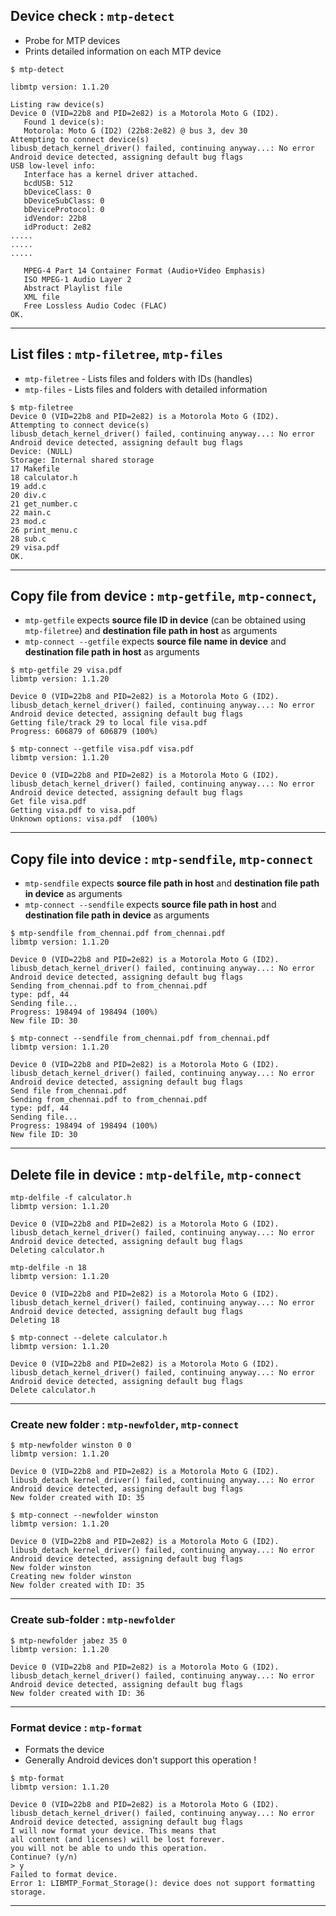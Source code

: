 ## Device check : `mtp-detect`

- Probe for MTP devices
- Prints detailed information on each MTP device

```
$ mtp-detect

libmtp version: 1.1.20

Listing raw device(s)
Device 0 (VID=22b8 and PID=2e82) is a Motorola Moto G (ID2).
   Found 1 device(s):
   Motorola: Moto G (ID2) (22b8:2e82) @ bus 3, dev 30
Attempting to connect device(s)
libusb_detach_kernel_driver() failed, continuing anyway...: No error
Android device detected, assigning default bug flags
USB low-level info:
   Interface has a kernel driver attached.
   bcdUSB: 512
   bDeviceClass: 0
   bDeviceSubClass: 0
   bDeviceProtocol: 0
   idVendor: 22b8
   idProduct: 2e82
.....
.....
.....

   MPEG-4 Part 14 Container Format (Audio+Video Emphasis)
   ISO MPEG-1 Audio Layer 2
   Abstract Playlist file
   XML file
   Free Lossless Audio Codec (FLAC)
OK.
```
---
## List files : `mtp-filetree`, `mtp-files`

- `mtp-filetree` - Lists files and folders with IDs (handles)
- `mtp-files`    - Lists  files and folders with detailed information

```
$ mtp-filetree
Device 0 (VID=22b8 and PID=2e82) is a Motorola Moto G (ID2).
Attempting to connect device(s)
libusb_detach_kernel_driver() failed, continuing anyway...: No error
Android device detected, assigning default bug flags
Device: (NULL)
Storage: Internal shared storage
17 Makefile
18 calculator.h
19 add.c
20 div.c
21 get_number.c
22 main.c
23 mod.c
26 print_menu.c
28 sub.c
29 visa.pdf
OK.
```
---
## Copy file from device : `mtp-getfile`, `mtp-connect`,
- `mtp-getfile` expects **source file ID in device** (can be obtained using `mtp-filetree`) and **destination file path in host** as arguments
- `mtp-connect --getfile` expects **source file name in device** and **destination file path in host** as arguments

```
$ mtp-getfile 29 visa.pdf
libmtp version: 1.1.20

Device 0 (VID=22b8 and PID=2e82) is a Motorola Moto G (ID2).
libusb_detach_kernel_driver() failed, continuing anyway...: No error
Android device detected, assigning default bug flags
Getting file/track 29 to local file visa.pdf
Progress: 606879 of 606879 (100%)

```
```
$ mtp-connect --getfile visa.pdf visa.pdf
libmtp version: 1.1.20

Device 0 (VID=22b8 and PID=2e82) is a Motorola Moto G (ID2).
libusb_detach_kernel_driver() failed, continuing anyway...: No error
Android device detected, assigning default bug flags
Get file visa.pdf
Getting visa.pdf to visa.pdf
Unknown options: visa.pdf  (100%)
```
---
## Copy file into device : `mtp-sendfile`, `mtp-connect`
- `mtp-sendfile` expects **source file path in host**  and **destination file path in device** as arguments
- `mtp-connect --sendfile` expects **source file path in host** and **destination file path in device** as arguments

```
$ mtp-sendfile from_chennai.pdf from_chennai.pdf
libmtp version: 1.1.20

Device 0 (VID=22b8 and PID=2e82) is a Motorola Moto G (ID2).
libusb_detach_kernel_driver() failed, continuing anyway...: No error
Android device detected, assigning default bug flags
Sending from_chennai.pdf to from_chennai.pdf
type: pdf, 44
Sending file...
Progress: 198494 of 198494 (100%)
New file ID: 30
```
```
$ mtp-connect --sendfile from_chennai.pdf from_chennai.pdf
libmtp version: 1.1.20

Device 0 (VID=22b8 and PID=2e82) is a Motorola Moto G (ID2).
libusb_detach_kernel_driver() failed, continuing anyway...: No error
Android device detected, assigning default bug flags
Send file from_chennai.pdf
Sending from_chennai.pdf to from_chennai.pdf
type: pdf, 44
Sending file...
Progress: 198494 of 198494 (100%)
New file ID: 30
```
---
## Delete file in device : `mtp-delfile`, `mtp-connect`
```
mtp-delfile -f calculator.h
libmtp version: 1.1.20

Device 0 (VID=22b8 and PID=2e82) is a Motorola Moto G (ID2).
libusb_detach_kernel_driver() failed, continuing anyway...: No error
Android device detected, assigning default bug flags
Deleting calculator.h
```
```
mtp-delfile -n 18
libmtp version: 1.1.20

Device 0 (VID=22b8 and PID=2e82) is a Motorola Moto G (ID2).
libusb_detach_kernel_driver() failed, continuing anyway...: No error
Android device detected, assigning default bug flags
Deleting 18
```
```
$ mtp-connect --delete calculator.h
libmtp version: 1.1.20

Device 0 (VID=22b8 and PID=2e82) is a Motorola Moto G (ID2).
libusb_detach_kernel_driver() failed, continuing anyway...: No error
Android device detected, assigning default bug flags
Delete calculator.h
```
---
### Create new folder : `mtp-newfolder`, `mtp-connect`
```
$ mtp-newfolder winston 0 0
libmtp version: 1.1.20

Device 0 (VID=22b8 and PID=2e82) is a Motorola Moto G (ID2).
libusb_detach_kernel_driver() failed, continuing anyway...: No error
Android device detected, assigning default bug flags
New folder created with ID: 35
```
```
$ mtp-connect --newfolder winston
libmtp version: 1.1.20

Device 0 (VID=22b8 and PID=2e82) is a Motorola Moto G (ID2).
libusb_detach_kernel_driver() failed, continuing anyway...: No error
Android device detected, assigning default bug flags
New folder winston
Creating new folder winston
New folder created with ID: 35
```
---
### Create sub-folder : `mtp-newfolder`
```
$ mtp-newfolder jabez 35 0
libmtp version: 1.1.20

Device 0 (VID=22b8 and PID=2e82) is a Motorola Moto G (ID2).
libusb_detach_kernel_driver() failed, continuing anyway...: No error
Android device detected, assigning default bug flags
New folder created with ID: 36
```
---
### Format device : `mtp-format`
- Formats the device
- Generally Android devices don't support this operation !

```
$ mtp-format
libmtp version: 1.1.20

Device 0 (VID=22b8 and PID=2e82) is a Motorola Moto G (ID2).
libusb_detach_kernel_driver() failed, continuing anyway...: No error
Android device detected, assigning default bug flags
I will now format your device. This means that
all content (and licenses) will be lost forever.
you will not be able to undo this operation.
Continue? (y/n)
> y
Failed to format device.
Error 1: LIBMTP_Format_Storage(): device does not support formatting storage.

```
---